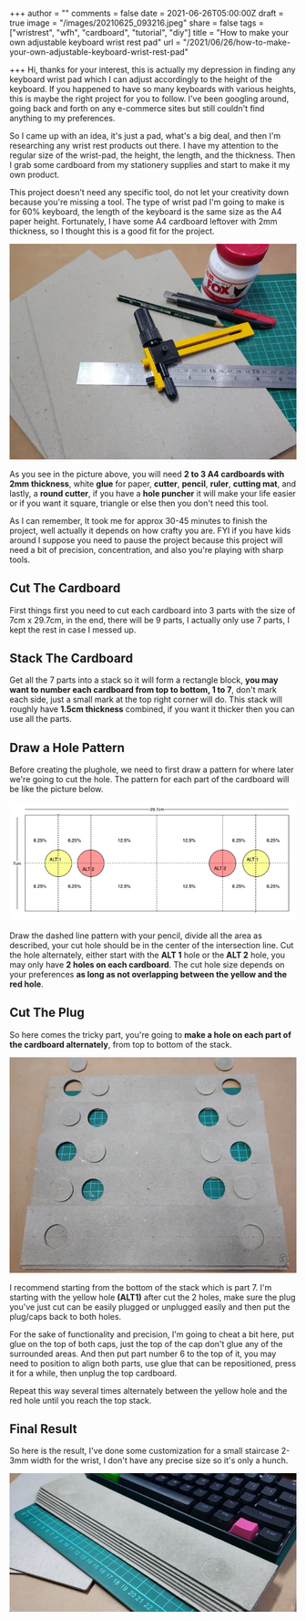 +++
author = ""
comments = false
date = 2021-06-26T05:00:00Z
draft = true
image = "/images/20210625_093216.jpeg"
share = false
tags = ["wristrest", "wfh", "cardboard", "tutorial", "diy"]
title = "How to make your own adjustable keyboard wrist rest pad"
url = "/2021/06/26/how-to-make-your-own-adjustable-keyboard-wrist-rest-pad"

+++
Hi, thanks for your interest, this is actually my depression in finding any keyboard wrist pad which I can adjust accordingly to the height of the keyboard. If you happened to have so many keyboards with various heights, this is maybe the right project for you to follow. I've been googling around, going back and forth on any e-commerce sites but still couldn't find anything to my preferences.

So I came up with an idea, it's just a pad, what's a big deal, and then I'm researching any wrist rest products out there. I have my attention to the regular size of the wrist-pad, the height, the length, and the thickness. Then I grab some cardboard from my stationery supplies and start to make it my own product.

This project doesn't need any specific tool, do not let your creativity down because you're missing a tool. The type of wrist pad I'm going to make is for 60% keyboard, the length of the keyboard is the same size as the A4 paper height. Fortunately, I have some A4 cardboard leftover with 2mm thickness, so I thought this is a good fit for the project.

![](/images/20210625_094151.jpg)

As you see in the picture above, you will need **2 to 3 A4 cardboards with 2mm thickness**, white **glue** for paper, **cutter**, **pencil**, **ruler**, **cutting mat**, and lastly, a **round cutter**, if you have a **hole puncher** it will make your life easier or if you want it square, triangle or else then you don't need this tool.

As I can remember, It took me for approx 30-45 minutes to finish the project, well actually it depends on how crafty you are. FYI if you have kids around I suppose you need to pause the project because this project will need a bit of precision, concentration, and also you're playing with sharp tools.

## Cut The Cardboard

First things first you need to cut each cardboard into 3 parts with the size of 7cm x 29.7cm, in the end, there will be 9 parts, I actually only use 7 parts, I kept the rest in case I messed up.

## Stack The Cardboard

Get all the 7 parts into a stack so it will form a rectangle block, **you may want to number each cardboard from top to bottom, 1 to 7**, don't mark each side, just a small mark at the top right corner will do. This stack will roughly have **1.5cm thickness** combined, if you want it thicker then you can use all the parts.

## Draw a Hole Pattern

Before creating the plughole, we need to first draw a pattern for where later we're going to cut the hole. The pattern for each part of the cardboard will be like the picture below.

![](/images/padpattern.jpg)

Draw the dashed line pattern with your pencil, divide all the area as described, your cut hole should be in the center of the intersection line. Cut the hole alternately, either start with the **ALT 1** hole or the **ALT 2** hole, you may only have **2 holes on each cardboard**. The cut hole size depends on your preferences **as long as not overlapping between the yellow and the red hole**.

## Cut The Plug

So here comes the tricky part, you're going to **make a hole on each part of the cardboard alternately**, from top to bottom of the stack.

![](/images/20210625_094644.jpg)

I recommend starting from the bottom of the stack which is part 7. I'm starting with the yellow hole **(ALT1)** after cut the 2 holes, make sure the plug you've just cut can be easily plugged or unplugged easily and then put the plug/caps back to both holes.

For the sake of functionality and precision, I'm going to cheat a bit here, put glue on the top of both caps, just the top of the cap don't glue any of the surrounded areas. And then put part number 6 to the top of it, you may need to position to align both parts, use glue that can be repositioned, press it for a while, then unplug the top cardboard.

Repeat this way several times alternately between the yellow hole and the red hole until you reach the top stack.

## Final Result

So here is the result, I've done some customization for a small staircase 2-3mm width for the wrist, I don't have any precise size so it's only a hunch.

![](/images/20210625_093452.jpeg)